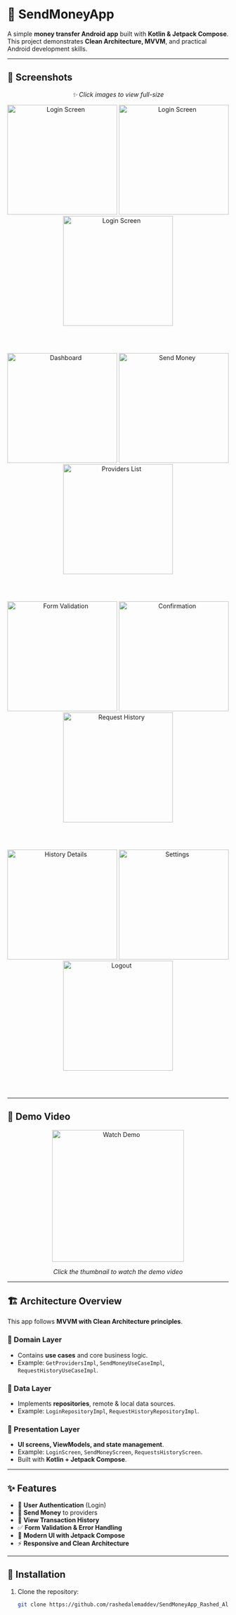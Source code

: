 # 💸 SendMoneyApp

A simple **money transfer Android app** built with **Kotlin & Jetpack Compose**.  
This project demonstrates **Clean Architecture, MVVM**, and practical Android development skills.

---

## 📸 Screenshots
<p align="center"><i>✨ Click images to view full-size</i></p>
<p align="center">
  <img src="screenshots/Screenshot_20250824_141052.jpg" alt="Login Screen" width="250"/>
  <img src="screenshots/Screenshot_20250824_141114.jpg" alt="Login Screen" width="250"/>
  <img src="screenshots/Screenshot_20250824_141141.jpg" alt="Login Screen" width="250"/>
</p>
</br>
</br>
<p align="center">
  <img src="screenshots/Screenshot_20250824_141145.jpg" alt="Dashboard" width="250"/>
  <img src="screenshots/Screenshot_20250824_141153.jpg" alt="Send Money" width="250"/>
  <img src="screenshots/Screenshot_20250824_141159.jpg" alt="Providers List" width="250"/>
</p>
</br>
</br>
<p align="center">
  <img src="screenshots/Screenshot_20250824_141206.jpg" alt="Form Validation" width="250"/>
  <img src="screenshots/Screenshot_20250824_141211.jpg" alt="Confirmation" width="250"/>
  <img src="screenshots/Screenshot_20250824_141233.jpg" alt="Request History" width="250"/>
</p>
</br>
</br>
<p align="center">
  <img src="screenshots/Screenshot_20250824_141239.jpg" alt="History Details" width="250"/>
  <img src="screenshots/Screenshot_20250824_141246.jpg" alt="Settings" width="250"/>
  <img src="screenshots/Screenshot_20250824_141304.jpg" alt="Logout" width="250"/>
</p>
</br>
</br>


---

## 🎥 Demo Video

<p align="center">
  <a href="https://drive.google.com/file/d/1dHluUua4I2djH5uBd52s_nXoIze1IzWt/view">
    <img src="screenshots/Screenshot_20250824_141052.jpg" alt="Watch Demo" width="300"/>
  </a>
</p>

<p align="center"><i>Click the thumbnail to watch the demo video</i></p>

---

## 🏗 Architecture Overview

This app follows **MVVM with Clean Architecture principles**.

### 🔹 Domain Layer
- Contains **use cases** and core business logic.  
- Example: `GetProvidersImpl`, `SendMoneyUseCaseImpl`, `RequestHistoryUseCaseImpl`.

### 🔹 Data Layer
- Implements **repositories**, remote & local data sources.  
- Example: `LoginRepositoryImpl`, `RequestHistoryRepositoryImpl`.

### 🔹 Presentation Layer
- **UI screens, ViewModels, and state management**.  
- Example: `LoginScreen`, `SendMoneyScreen`, `RequestsHistoryScreen`.  
- Built with **Kotlin + Jetpack Compose**.  

---

## ✨ Features

- 🔑 **User Authentication** (Login)  
- 💸 **Send Money** to providers  
- 📜 **View Transaction History**  
- ✅ **Form Validation & Error Handling**  
- 📱 **Modern UI with Jetpack Compose**  
- ⚡ **Responsive and Clean Architecture**  

---

## 🚀 Installation

1. Clone the repository:
   ```bash
   git clone https://github.com/rashedalemaddev/SendMoneyApp_Rashed_Alemad.git

